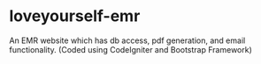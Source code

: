 # loveyourself-emr
An EMR website which has db access, pdf generation, and email functionality. (Coded using CodeIgniter and Bootstrap Framework)
